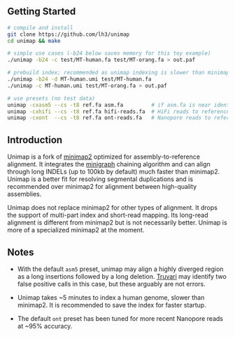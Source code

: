 ## Getting Started
```sh
# compile and install
git clone https://github.com/lh3/unimap
cd unimap && make

# simple use cases (-b24 below saves memory for this toy example)
./unimap -b24 -c test/MT-human.fa test/MT-orang.fa > out.paf

# prebuild index; recommended as unimap indexing is slower than minimap2 indexing
./unimap -b24 -d MT-human.umi test/MT-human.fa
./unimap -c MT-human.umi test/MT-orang.fa > out.paf

# use presets (no test data)
unimap -cxasm5 --cs -t8 ref.fa asm.fa         # if asm.fa is near identical to ref.fa
unimap -cxhifi --cs -t8 ref.fa hifi-reads.fa  # HiFi reads to reference alignment
unimap -cxont  --cs -t8 ref.fa ont-reads.fa   # Nanopore reads to reference alignment
```

## Introduction

Unimap is a fork of [minimap2][mm2] optimized for assembly-to-reference
alignment. It integrates the [minigraph][mg] chaining algorithm and can align
through long INDELs (up to 100kb by default) much faster than minimap2. Unimap
is a better fit for resolving segmental duplications and is recommended over
minimap2 for alignment between high-quality assemblies.

Unimap does not replace minimap2 for other types of alignment. It drops the
support of multi-part index and short-read mapping. Its long-read alignment is
different from minimap2 but is not necessarily better. Unimap is more of a
specialized minimap2 at the moment.

## Notes

* With the default `asm5` preset, unimap may align a highly diverged region
  as a long insertions followed by a long deletion. [Truvari][tru] may identify
  two false positive calls in this case, but these arguably are not errors.

* Unimap takes ~5 minutes to index a human genome, slower than minimap2. It is
  recommended to save the index for faster startup.

* The default `ont` preset has been tuned for more recent Nanopore reads at
  ~95% accuracy.

[mm2]: https://github.com/lh3/minimap2
[mg]: https://github.com/lh3/minigraph
[tru]: https://github.com/spiralgenetics/truvari
